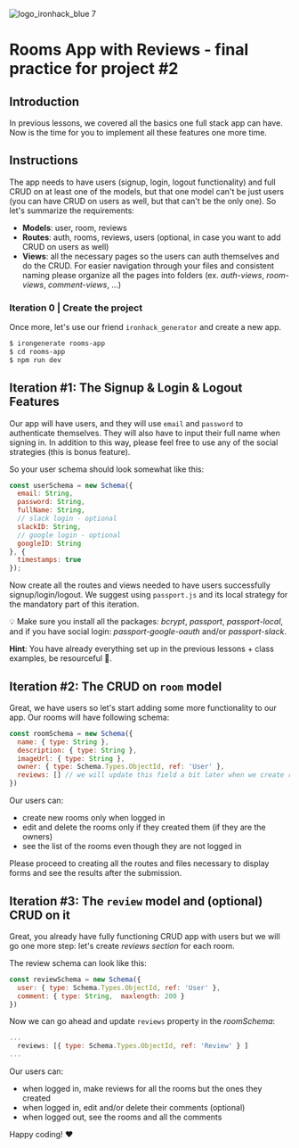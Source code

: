 ![logo_ironhack_blue 7](https://user-images.githubusercontent.com/23629340/40541063-a07a0a8a-601a-11e8-91b5-2f13e4e6b441.png)

# Rooms App with Reviews - final practice for project #2

## Introduction

In previous lessons, we covered all the basics one full stack app can have. Now is the time for you to implement all these features one more time.

## Instructions

The app needs to have users (signup, login, logout functionality) and full CRUD on at least one of the models, but that one model can't be just users (you can have CRUD on users as well, but that can't be the only one). So let's summarize the requirements:
- **Models**: user, room, reviews
- **Routes**: auth, rooms, reviews, users (optional, in case you want to add CRUD on users as well)
- **Views**: all the necessary pages so the users can auth themselves and do the CRUD. For easier navigation through your files and consistent naming please organize all the pages into folders (ex. *auth-views*, *room-views*, *comment-views*, ...)

### Iteration 0 | Create the project

Once more, let's use our friend `ironhack_generator` and create a new app.

```bash
$ irongenerate rooms-app
$ cd rooms-app
$ npm run dev
```

## Iteration #1: The Signup & Login & Logout Features

Our app will have users, and they will use `email` and `password` to authenticate themselves. They will also have to input their full name when signing in. In addition to this way, please feel free to use any  of the social strategies (this is bonus feature).

So your user schema should look somewhat like this:
```js
const userSchema = new Schema({
  email: String,
  password: String,
  fullName: String,
  // slack login - optional
  slackID: String,
  // google login - optional
  googleID: String
}, {
  timestamps: true
});
```

Now create all the routes and views needed to have users successfully signup/login/logout. We suggest using `passport.js` and its local strategy for the mandatory part of this iteration.

💡 Make sure you install all the packages: *bcrypt*, *passport*, *passport-local*, and if you have social login: *passport-google-oauth* and/or *passport-slack*.

**Hint**: You have already everything set up in the previous lessons + class examples, be resourceful 🥳.

## Iteration #2: The CRUD on `room` model

Great, we have users so let's start adding some more functionality to our app.
Our rooms will have following schema: 
```js
const roomSchema = new Schema({
  name: { type: String },
  description: { type: String },
  imageUrl: { type: String },
  owner: { type: Schema.Types.ObjectId, ref: 'User' },
  reviews: [] // we will update this field a bit later when we create review model
})
```
Our users can:
- create new rooms only when logged in
- edit and delete the rooms only if they created them (if they are the owners)
- see the list of the rooms even though they are not logged in

Please proceed to creating all the routes and files necessary to display forms and see the results after the submission. 

## Iteration #3: The `review` model and (optional) CRUD on it

Great, you already have fully functioning CRUD app with users but we will go one more step: let's create *reviews section* for each room. 

The review schema can look like this:
```js
const reviewSchema = new Schema({
  user: { type: Schema.Types.ObjectId, ref: 'User' },
  comment: { type: String,  maxlength: 200 }
})
```
Now we can go ahead and update `reviews` property in the *roomSchema*:
```js
...
  reviews: [{ type: Schema.Types.ObjectId, ref: 'Review' } ]
...
```
Our users can:
- when logged in, make reviews for all the rooms  but the ones they created
- when logged in, edit and/or delete their comments (optional)
- when logged out, see the rooms and all the comments


Happy coding! :heart:
